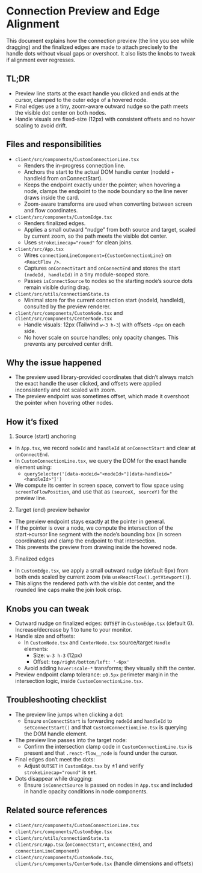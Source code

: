 # Connection Preview and Edge Alignment

This document explains how the connection preview (the line you see while dragging) and the finalized edges are made to attach precisely to the handle dots without visual gaps or overshoot. It also lists the knobs to tweak if alignment ever regresses.

## TL;DR
- Preview line starts at the exact handle you clicked and ends at the cursor, clamped to the outer edge of a hovered node.
- Final edges use a tiny, zoom-aware outward nudge so the path meets the visible dot center on both nodes.
- Handle visuals are fixed-size (12px) with consistent offsets and no hover scaling to avoid drift.

## Files and responsibilities
- `client/src/components/CustomConnectionLine.tsx`
  - Renders the in-progress connection line.
  - Anchors the start to the actual DOM handle center (nodeId + handleId from onConnectStart).
  - Keeps the endpoint exactly under the pointer; when hovering a node, clamps the endpoint to the node boundary so the line never draws inside the card.
  - Zoom-aware transforms are used when converting between screen and flow coordinates.
- `client/src/components/CustomEdge.tsx`
  - Renders finalized edges.
  - Applies a small outward “nudge” from both source and target, scaled by current zoom, so the path meets the visible dot center.
  - Uses `strokeLinecap="round"` for clean joins.
- `client/src/App.tsx`
  - Wires `connectionLineComponent={CustomConnectionLine}` on `<ReactFlow />`.
  - Captures `onConnectStart` and `onConnectEnd` and stores the start `(nodeId, handleId)` in a tiny module-scoped store.
  - Passes `isConnectSource` to nodes so the starting node’s source dots remain visible during drag.
- `client/src/utils/connectionState.ts`
  - Minimal store for the current connection start (nodeId, handleId), consulted by the preview renderer.
- `client/src/components/CustomNode.tsx` and `client/src/components/CenterNode.tsx`
  - Handle visuals: 12px (Tailwind `w-3 h-3`) with offsets `-6px` on each side.
  - No hover scale on source handles; only opacity changes. This prevents any perceived center drift.

## Why the issue happened
- The preview used library-provided coordinates that didn’t always match the exact handle the user clicked, and offsets were applied inconsistently and not scaled with zoom.
- The preview endpoint was sometimes offset, which made it overshoot the pointer when hovering other nodes.

## How it’s fixed
1. Source (start) anchoring
  - In `App.tsx`, we record `nodeId` and `handleId` at `onConnectStart` and clear at `onConnectEnd`.
  - In `CustomConnectionLine.tsx`, we query the DOM for the exact handle element using:
    - `querySelector('[data-nodeid="<nodeId>"][data-handleid="<handleId>"]')`
  - We compute its center in screen space, convert to flow space using `screenToFlowPosition`, and use that as `(sourceX, sourceY)` for the preview line.

2. Target (end) preview behavior
  - The preview endpoint stays exactly at the pointer in general.
  - If the pointer is over a node, we compute the intersection of the start→cursor line segment with the node’s bounding box (in screen coordinates) and clamp the endpoint to that intersection.
  - This prevents the preview from drawing inside the hovered node.

3. Finalized edges
  - In `CustomEdge.tsx`, we apply a small outward nudge (default 6px) from both ends scaled by current zoom (via `useReactFlow().getViewport()`).
  - This aligns the rendered path with the visible dot center, and the rounded line caps make the join look crisp.

## Knobs you can tweak
- Outward nudge on finalized edges: `OUTSET` in `CustomEdge.tsx` (default 6). Increase/decrease by 1 to tune to your monitor.
- Handle size and offsets:
  - In `CustomNode.tsx` and `CenterNode.tsx` source/target `Handle` elements:
    - Size: `w-3 h-3` (12px)
    - Offset: `top/right/bottom/left: '-6px'`
  - Avoid adding `hover:scale-*` transforms; they visually shift the center.
- Preview endpoint clamp tolerance: `±0.5px` perimeter margin in the intersection logic, inside `CustomConnectionLine.tsx`.

## Troubleshooting checklist
- The preview line jumps when clicking a dot:
  - Ensure `onConnectStart` is forwarding `nodeId` and `handleId` to `setConnectStart()` and that `CustomConnectionLine.tsx` is querying the DOM handle element.
- The preview line passes into the target node:
  - Confirm the intersection clamp code in `CustomConnectionLine.tsx` is present and that `.react-flow__node` is found under the cursor.
- Final edges don’t meet the dots:
  - Adjust `OUTSET` in `CustomEdge.tsx` by ±1 and verify `strokeLinecap="round"` is set.
- Dots disappear while dragging:
  - Ensure `isConnectSource` is passed on nodes in `App.tsx` and included in handle opacity conditions in node components.

## Related source references
- `client/src/components/CustomConnectionLine.tsx`
- `client/src/components/CustomEdge.tsx`
- `client/src/utils/connectionState.ts`
- `client/src/App.tsx` (`onConnectStart`, `onConnectEnd`, and `connectionLineComponent`)
- `client/src/components/CustomNode.tsx`, `client/src/components/CenterNode.tsx` (handle dimensions and offsets)